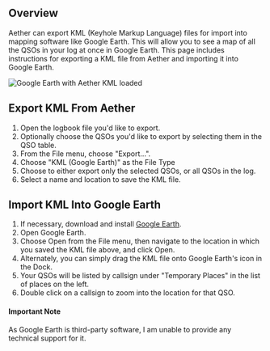 ## Overview

Aether can export KML (Keyhole Markup Language) files for import into mapping software like Google Earth. This will allow you to see a map of all the QSOs in your log at once in Google Earth. This page includes instructions for exporting a KML file from Aether and importing it into Google Earth.

![Google Earth with Aether KML loaded](/images/GoogleEarth.png)

## Export KML From Aether

1. Open the logbook file you'd like to export.
2. Optionally choose the QSOs you'd like to export by selecting them in the QSO table.
3. From the File menu, choose "Export…".
4. Choose "KML (Google Earth)" as the File Type
5. Choose to either export only the selected QSOs, or all QSOs in the log.
6. Select a name and location to save the KML file.

## Import KML Into Google Earth

1. If necessary, download and install [Google Earth](https://www.google.com/earth/).
2. Open Google Earth.
3. Choose Open from the File menu, then navigate to the location in which you saved the KML file above, and click Open.
4. Alternately, you can simply drag the KML file onto Google Earth's icon in the Dock.
5. Your QSOs will be listed by callsign under "Temporary Places" in the list of places on the left.
6. Double click on a callsign to zoom into the location for that QSO.

#### Important Note

As Google Earth is third-party software, I am unable to provide any technical support for it.
